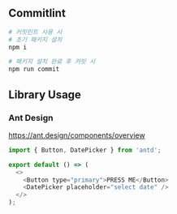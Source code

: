 ## Commitlint

```bash
# 커밋린트 사용 시
# 초기 패키지 설치
npm i

# 패키지 설치 완료 후 커밋 시
npm run commit
```

## Library Usage

### Ant Design

https://ant.design/components/overview

```JavaScript
import { Button, DatePicker } from 'antd';

export default () => (
  <>
    <Button type="primary">PRESS ME</Button>
    <DatePicker placeholder="select date" />
  </>
);
```
